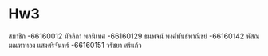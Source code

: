 # Hw3
สมาชิก
-66160012 มัลลิกา พลนิเทศ
-66160129 ธนพจน์ พงศ์พันธ์พาณิชย์
-66160142 พัสณมณฑาทอง แสงศรีจันทร์
-66160151 วรัชยา ศรีแก้ว